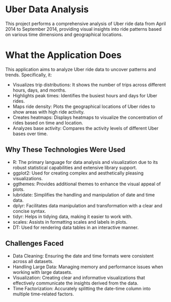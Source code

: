 # Uber Data Analysis
This project performs a comprehensive analysis of Uber ride data from April 2014 to September 2014, providing visual insights into ride patterns based on various time dimensions and geographical locations.




# What the Application Does
This application aims to analyze Uber ride data to uncover patterns and trends. Specifically, it:

* Visualizes trip distributions: It shows the number of trips across different hours, days, and months.
* Highlights peak times: Identifies the busiest hours and days for Uber rides.
* Maps ride density: Plots the geographical locations of Uber rides to show areas with high ride activity.
* Creates heatmaps: Displays heatmaps to visualize the concentration of rides based on time and location.
* Analyzes base activity: Compares the activity levels of different Uber bases over time.


## Why These Technologies Were Used
* R: The primary language for data analysis and visualization due to its robust statistical capabilities and extensive library support.
* ggplot2: Used for creating complex and aesthetically pleasing visualizations.
* ggthemes: Provides additional themes to enhance the visual appeal of plots.
* lubridate: Simplifies the handling and manipulation of date and time data.
* dplyr: Facilitates data manipulation and transformation with a clear and concise syntax.
* tidyr: Helps in tidying data, making it easier to work with.
* scales: Assists in formatting scales and labels in plots.
* DT: Used for rendering data tables in an interactive manner.


## Challenges Faced
* Data Cleaning: Ensuring the date and time formats were consistent across all datasets.
* Handling Large Data: Managing memory and performance issues when working with large datasets.
* Visualization: Creating clear and informative visualizations that effectively communicate the insights derived from the data.
* Time Factorization: Accurately splitting the date-time column into multiple time-related factors.

